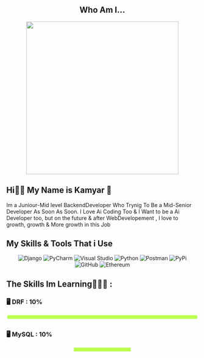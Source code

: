 <center>
  
## Who Am I...
<img align = "center"  src = "https://github.com/user-attachments/assets/508dbf42-1592-42c2-b279-7bcbfc5704ad" height="400" width="400">

<h2 align = "left"> Hi✌🏼 My Name is Kamyar 💫 </h2>
<p align = "left"> Im a Juniour-Mid level BackendDeveloper Who Trynig To Be a Mid-Senior Developer As Soon As Soon. I Love Ai Coding Too & I Want to be a Ai Developer too, but on the future & after WebDevelopement , I love to growth, growth & More growth in this Job  </p>

<h2 align = "left"> My Skills & Tools That i Use </h2>
  
![Django](https://img.shields.io/badge/django-%23092E20.svg?style=for-the-badge&logo=django&logoColor=white)  ![PyCharm](https://img.shields.io/badge/pycharm-143?style=for-the-badge&logo=pycharm&logoColor=black&color=black&labelColor=green)  ![Visual Studio](https://img.shields.io/badge/Visual%20Studio-5C2D91.svg?style=for-the-badge&logo=visual-studio&logoColor=white) ![Python](https://img.shields.io/badge/python-3670A0?style=for-the-badge&logo=python&logoColor=ffdd54) ![Postman](https://img.shields.io/badge/Postman-FF6C37?style=for-the-badge&logo=postman&logoColor=white) ![PyPi](https://img.shields.io/badge/pypi-%23ececec.svg?style=for-the-badge&logo=pypi&logoColor=1f73b7) ![GitHub](https://img.shields.io/badge/github-%23121011.svg?style=for-the-badge&logo=github&logoColor=white) ![Ethereum](https://img.shields.io/badge/Ethereum-3C3C3D?style=for-the-badge&logo=Ethereum&logoColor=white)

<h2 align = "left"> The Skills Im Learning👨🏽‍💻 : </h2>
<h3 align= "left">  🖥 DRF : 10%  </h3> <img src = "https://github.com/gryffyndorkamyar/gryffyndorkamyar/blob/main/bar.png?raw=true">
<h3 align= "left">   🖥  MySQL : 10% </h3> <img src = "https://github.com/gryffyndorkamyar/gryffyndorkamyar/blob/main/bar.png?raw=true" height = "16px" width = "150px">

</center>
